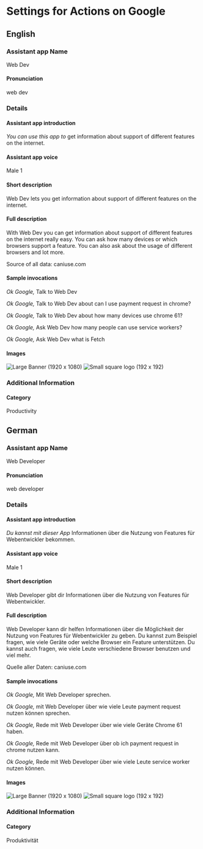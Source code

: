 # Settings for Actions on Google

## English

### Assistant app Name
Web Dev
#### Pronunciation
web dev

### Details
#### Assistant app introduction
_You can use this app to_ get information about support of different features on the internet.
#### Assistant app voice
Male 1
#### Short description
Web Dev lets you get information about support of different features on the internet.
#### Full description
With Web Dev you can get information about support of different features on the internet really easy. You can ask how many devices or which browsers support a feature. You can also ask about the usage of different browsers and lot more.

Source of all data: caniuse.com
#### Sample invocations
_Ok Google,_ Talk to Web Dev

_Ok Google,_ Talk to Web Dev about can I use payment request in chrome?

_Ok Google,_ Talk to Web Dev about how many devices use chrome 61?

_Ok Google,_ Ask Web Dev how many people can use service workers?

_Ok Google,_ Ask Web Dev what is Fetch
#### Images
![Large Banner (1920 x 1080)](banner.png)
![Small square logo (192 x 192)](logo.png)
### Additional Information
#### Category
Productivity

## German

### Assistant app Name
Web Developer
#### Pronunciation
web developer

### Details
#### Assistant app introduction
_Du kannst mit dieser App_ Informationen über die Nutzung von Features für Webentwickler bekommen.
#### Assistant app voice
Male 1
#### Short description
Web Developer gibt dir Informationen über die Nutzung von Features für Webentwickler.
#### Full description
Web Developer kann dir helfen Informationen über die Möglichkeit der Nutzung von Features für Webentwickler zu geben. Du kannst zum Beispiel fragen, wie viele Geräte oder welche Browser ein Feature unterstützen. Du kannst auch fragen, wie viele Leute verschiedene Browser benutzen und viel mehr.

Quelle aller Daten: caniuse.com
#### Sample invocations
_Ok Google,_ Mit Web Developer sprechen.

_Ok Google,_ mit Web Developer über wie viele Leute payment request nutzen können sprechen.

_Ok Google,_ Rede mit Web Developer über wie viele Geräte Chrome 61 haben.

_Ok Google,_ Rede mit Web Developer über ob ich payment request in chrome nutzen kann.

_Ok Google,_ Rede mit Web Developer über wie viele Leute service worker nutzen können.
#### Images
![Large Banner (1920 x 1080)](banner.png)
![Small square logo (192 x 192)](logo.png)
### Additional Information
#### Category
Produktivität